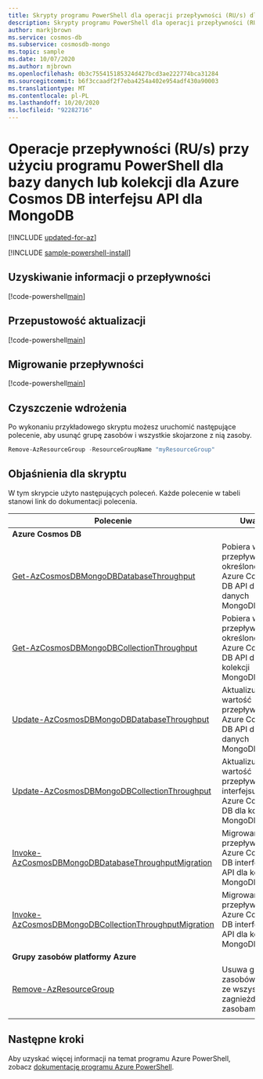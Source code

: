 ```yaml
---
title: Skrypty programu PowerShell dla operacji przepływności (RU/s) dla interfejsu API usługi Azure Cosmos baz danych dla MongoDB
description: Skrypty programu PowerShell dla operacji przepływności (RU/s) dla interfejsu API usługi Azure Cosmos baz danych dla MongoDB
author: markjbrown
ms.service: cosmos-db
ms.subservice: cosmosdb-mongo
ms.topic: sample
ms.date: 10/07/2020
ms.author: mjbrown
ms.openlocfilehash: 0b3c755415185324d427bcd3ae222774bca31284
ms.sourcegitcommit: b6f3ccaadf2f7eba4254a402e954adf430a90003
ms.translationtype: MT
ms.contentlocale: pl-PL
ms.lasthandoff: 10/20/2020
ms.locfileid: "92282716"
---
```

# <a name="throughput-rus-operations-with-powershell-for-a-database-or-collection-for-azure-cosmos-db-api-for-mongodb"></a>Operacje przepływności (RU/s) przy użyciu programu PowerShell dla bazy danych lub kolekcji dla Azure Cosmos DB interfejsu API dla MongoDB

[!INCLUDE [updated-for-az](../../../../../includes/updated-for-az.md)]

[!INCLUDE [sample-powershell-install](../../../../../includes/sample-powershell-install-no-ssh.md)]

## <a name="get-throughput"></a>Uzyskiwanie informacji o przepływności

[!code-powershell[main](../../../../../powershell_scripts/cosmosdb/mongodb/ps-mongodb-ru-get.ps1 "Get throughput on a database or collection for Azure Cosmos DB API for MongoDB")]

## <a name="update-throughput"></a>Przepustowość aktualizacji

[!code-powershell[main](../../../../../powershell_scripts/cosmosdb/mongodb/ps-mongodb-ru-update.ps1 "Update throughput on a database or collection for Azure Cosmos DB API for MongoDB")]

## <a name="migrate-throughput"></a>Migrowanie przepływności

[!code-powershell[main](../../../../../powershell_scripts/cosmosdb/mongodb/ps-mongodb-ru-migrate.ps1 "Migrate between standard and autoscale throughput on a database or collection for Azure Cosmos DB API for MongoDB")]

## <a name="clean-up-deployment"></a>Czyszczenie wdrożenia

Po wykonaniu przykładowego skryptu możesz uruchomić następujące polecenie, aby usunąć grupę zasobów i wszystkie skojarzone z nią zasoby.

```powershell
Remove-AzResourceGroup -ResourceGroupName "myResourceGroup"
```

## <a name="script-explanation"></a>Objaśnienia dla skryptu

W tym skrypcie użyto następujących poleceń. Każde polecenie w tabeli stanowi link do dokumentacji polecenia.

| Polecenie | Uwagi |
|---|---|
|**Azure Cosmos DB**| |
| [Get-AzCosmosDBMongoDBDatabaseThroughput](https://docs.microsoft.com/powershell/module/az.cosmosdb/get-azcosmosdbmongodbdatabasethroughput) | Pobiera wartość przepływności określonego Azure Cosmos DB API dla bazy danych MongoDB. |
| [Get-AzCosmosDBMongoDBCollectionThroughput](https://docs.microsoft.com/powershell/module/az.cosmosdb/get-azcosmosdbmongodbcollectionthroughput) | Pobiera wartość przepływności określonego Azure Cosmos DB API dla kolekcji MongoDB. |
| [Update-AzCosmosDBMongoDBDatabaseThroughput](https://docs.microsoft.com/powershell/module/az.cosmosdb/update-azcosmosdbmongodbdatabasethroughput) | Aktualizuje wartość przepływności Azure Cosmos DB API dla bazy danych MongoDB. |
| [Update-AzCosmosDBMongoDBCollectionThroughput](https://docs.microsoft.com/powershell/module/az.cosmosdb/update-azcosmosdbmongodbcollectionthroughput) | Aktualizuje wartość przepływności interfejsu API Azure Cosmos DB dla kolekcji MongoDB. |
| [Invoke-AzCosmosDBMongoDBDatabaseThroughputMigration](https://docs.microsoft.com/powershell/module/az.cosmosdb/invoke-azcosmosdbmongodbdatabasethroughputmigration) | Migrowanie przepływności Azure Cosmos DB interfejsu API dla kolekcji MongoDB. |
| [Invoke-AzCosmosDBMongoDBCollectionThroughputMigration](https://docs.microsoft.com/powershell/module/az.cosmosdb/invoke-azcosmosdbmongodbcollectionthroughputmigration) | Migrowanie przepływności Azure Cosmos DB interfejsu API dla kolekcji MongoDB. |
|**Grupy zasobów platformy Azure**| |
| [Remove-AzResourceGroup](https://docs.microsoft.com/powershell/module/az.resources/remove-azresourcegroup) | Usuwa grupę zasobów wraz ze wszystkimi zagnieżdżonymi zasobami. |
|||

## <a name="next-steps"></a>Następne kroki

Aby uzyskać więcej informacji na temat programu Azure PowerShell, zobacz [dokumentację programu Azure PowerShell](https://docs.microsoft.com/powershell/).
